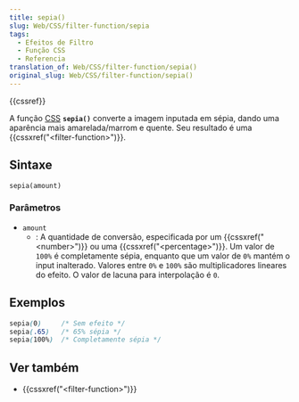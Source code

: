 ```yaml
---
title: sepia()
slug: Web/CSS/filter-function/sepia
tags:
  - Efeitos de Filtro
  - Função CSS
  - Referencia
translation_of: Web/CSS/filter-function/sepia()
original_slug: Web/CSS/filter-function/sepia()
---
```

{{cssref}}

A função [CSS](/pt-BR/docs/Web/CSS) **`sepia()`** converte a imagem inputada em sépia, dando uma aparência mais amarelada/marrom e quente. Seu resultado é uma {{cssxref("&lt;filter-function&gt;")}}.

## Sintaxe

    sepia(amount)

### Parâmetros

- `amount`
  - : A quantidade de conversão, especificada por um {{cssxref("&lt;number&gt;")}} ou uma {{cssxref("&lt;percentage&gt;")}}. Um valor de `100%` é completamente sépia, enquanto que um valor de `0%` mantém o input inalterado. Valores entre `0%` e `100%` são multiplicadores lineares do efeito. O valor de lacuna para interpolação é `0`.

## Exemplos

```css
sepia(0)     /* Sem efeito */
sepia(.65)   /* 65% sépia */
sepia(100%)  /* Completamente sépia */
```

## Ver também

- {{cssxref("&lt;filter-function&gt;")}}
